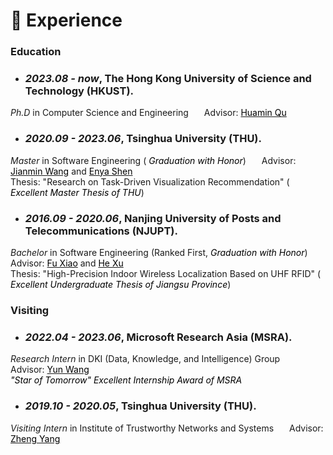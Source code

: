 # 📖 Experience
<!-- # <font color=Black>Experience</font> -->
### Education

- ### *2023.08 - now*, The Hong Kong University of Science and Technology (HKUST). <br>
*Ph.D* in Computer Science and Engineering 
&ensp;&ensp;&ensp;Advisor: [<font color=Black>Huamin Qu</font>](http://www.huamin.org/) <br>

- ### *2020.09 - 2023.06*, Tsinghua University (THU). <br>
*Master* in Software Engineering (<i class='fas fa-award' style='color:#000000'> Graduation with Honor</i>)
&ensp;&ensp;&ensp;Advisor: [<font color=Black>Jianmin Wang</font>](https://www.thss.tsinghua.edu.cn/faculty/wangjianmin.htm) and [<font color=Black>Enya Shen</font>](https://www.thss.tsinghua.edu.cn/faculty/shenenya.htm)<br>
Thesis: "Research on Task-Driven Visualization Recommendation" (<i class='fas fa-award' style='color:#000000'> Excellent Master Thesis of THU</i>)

- ### *2016.09 - 2020.06*,  Nanjing University of Posts and Telecommunications (NJUPT). <br>
*Bachelor* in Software Engineering (Ranked First, <i class='fas fa-award' style='color:#000000'> Graduation with Honor</i>)
&ensp;&ensp;&ensp;Advisor: [<font color=Black>Fu Xiao</font>](https://yjs.njupt.edu.cn/dsgl/nocontrol/college/dsfcxq.htm?dsJbxxId=9B9D05C52A832DCFE050007F01006EFE) and [<font color=Black>He Xu</font>](https://yjs.njupt.edu.cn/dsgl/nocontrol/college/dsfcxq.htm?dsJbxxId=9B9D05C52C752DCFE050007F01006EFE)<br>
Thesis: "High-Precision Indoor Wireless Localization Based on UHF RFID" (<i class='fas fa-award' style='color:#000000'> Excellent Undergraduate Thesis of Jiangsu Province</i>)


### Visiting

- ### *2022.04 - 2023.06*, Microsoft Research Asia (MSRA). <br>
*Research Intern* in DKI (Data, Knowledge, and Intelligence) Group
&ensp;&ensp;&ensp;Advisor: [<font color=Black>Yun Wang</font>](https://www.microsoft.com/en-us/research/people/wangyun/)<br>
<i class='fas fa-award' style='color:#000000'> "Star of Tomorrow" Excellent Internship Award of MSRA</i>

- ### *2019.10 - 2020.05*, Tsinghua University (THU). <br>
*Visiting Intern* in Institute of Trustworthy Networks and Systems
&ensp;&ensp;&ensp;Advisor: [<font color=Black>Zheng Yang</font>](http://tns.thss.tsinghua.edu.cn/~yangzheng/)

